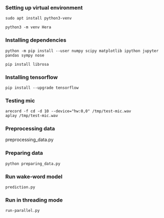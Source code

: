 ### Setting up virtual environment
```
sudo apt install python3-venv
```
```
python3 -m venv Hera
```

### Installing dependencies
```
python -m pip install --user numpy scipy matplotlib ipython jupyter pandas sympy nose
```
```
pip install librosa
```

### Installing tensorflow  
```
pip install --upgrade tensorflow
```

### Testing mic  
```
arecord -f cd -d 10 --device="hw:0,0" /tmp/test-mic.wav
aplay /tmp/test-mic.wav
```
### Preprocessing data
preprocessing_data.py

### Preparing data  
```
python preparing_data.py
```

### Run wake-word model
```
prediction.py
```

### Run in threading mode
```
run-parallel.py
```
